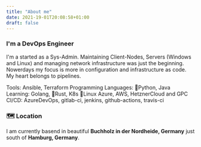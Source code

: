 ```yaml
---
title: "About me"
date: 2021-19-01T20:08:58+01:00
draft: false
---
```



### I'm a DevOps Engineer
I'm a started as a Sys-Admin. Maintaining Client-Nodes, Servers (Windows and Linux) and managing network infrastructure was just the beginning.
Nowerdays my focus is more in configuration and infrastructure as code. My heart belongs to pipelines.


Tools: Ansible, Terraform
Programming Languages: 🐍Python, Java
Learning: Golang, 🦀Rust, K8s
🐧Linux
Azure, AWS, HetznerCloud and GPC
CI/CD: AzureDevOps, gitlab-ci, jenkins, github-actions, travis-ci


### 🗺️ Location
I am currently basend in beautiful **Buchholz in der Nordheide, Germany** just south of **Hamburg, Germany**.
